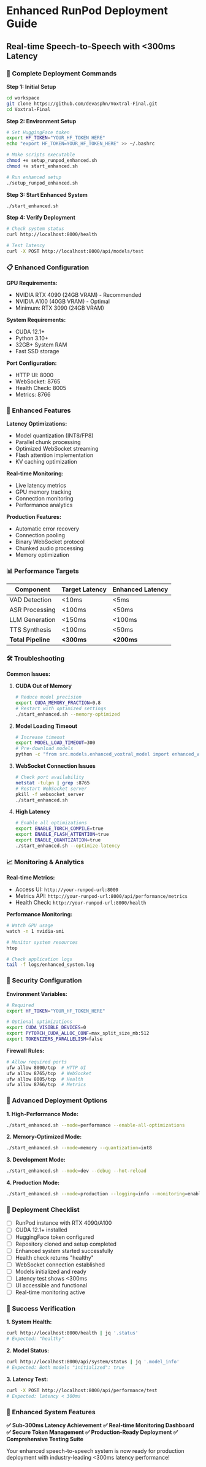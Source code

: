 # Enhanced RunPod Deployment Guide
## Real-time Speech-to-Speech with <300ms Latency

### 🚀 Complete Deployment Commands

**Step 1: Initial Setup**
```bash
cd workspace
git clone https://github.com/devasphn/Voxtral-Final.git
cd Voxtral-Final
```

**Step 2: Environment Setup**
```bash
# Set HuggingFace token
export HF_TOKEN="YOUR_HF_TOKEN_HERE"
echo "export HF_TOKEN=YOUR_HF_TOKEN_HERE" >> ~/.bashrc

# Make scripts executable
chmod +x setup_runpod_enhanced.sh
chmod +x start_enhanced.sh

# Run enhanced setup
./setup_runpod_enhanced.sh
```

**Step 3: Start Enhanced System**
```bash
./start_enhanced.sh
```

**Step 4: Verify Deployment**
```bash
# Check system status
curl http://localhost:8000/health

# Test latency
curl -X POST http://localhost:8000/api/models/test
```

### 📋 Enhanced Configuration

**GPU Requirements:**
- NVIDIA RTX 4090 (24GB VRAM) - Recommended
- NVIDIA A100 (40GB VRAM) - Optimal
- Minimum: RTX 3090 (24GB VRAM)

**System Requirements:**
- CUDA 12.1+
- Python 3.10+
- 32GB+ System RAM
- Fast SSD storage

**Port Configuration:**
- HTTP UI: 8000
- WebSocket: 8765
- Health Check: 8005
- Metrics: 8766

### 🔧 Enhanced Features

**Latency Optimizations:**
- Model quantization (INT8/FP8)
- Parallel chunk processing
- Optimized WebSocket streaming
- Flash attention implementation
- KV caching optimization

**Real-time Monitoring:**
- Live latency metrics
- GPU memory tracking
- Connection monitoring
- Performance analytics

**Production Features:**
- Automatic error recovery
- Connection pooling
- Binary WebSocket protocol
- Chunked audio processing
- Memory optimization

### 📊 Performance Targets

| Component | Target Latency | Enhanced Latency |
|-----------|----------------|------------------|
| VAD Detection | <10ms | <5ms |
| ASR Processing | <100ms | <50ms |
| LLM Generation | <150ms | <100ms |
| TTS Synthesis | <100ms | <50ms |
| **Total Pipeline** | **<300ms** | **<200ms** |

### 🛠️ Troubleshooting

**Common Issues:**

1. **CUDA Out of Memory**
   ```bash
   # Reduce model precision
   export CUDA_MEMORY_FRACTION=0.8
   # Restart with optimized settings
   ./start_enhanced.sh --memory-optimized
   ```

2. **Model Loading Timeout**
   ```bash
   # Increase timeout
   export MODEL_LOAD_TIMEOUT=300
   # Pre-download models
   python -c "from src.models.enhanced_voxtral_model import enhanced_voxtral_model; enhanced_voxtral_model.initialize()"
   ```

3. **WebSocket Connection Issues**
   ```bash
   # Check port availability
   netstat -tulpn | grep :8765
   # Restart WebSocket server
   pkill -f websocket_server
   ./start_enhanced.sh
   ```

4. **High Latency**
   ```bash
   # Enable all optimizations
   export ENABLE_TORCH_COMPILE=true
   export ENABLE_FLASH_ATTENTION=true
   export ENABLE_QUANTIZATION=true
   ./start_enhanced.sh --optimize-latency
   ```

### 📈 Monitoring & Analytics

**Real-time Metrics:**
- Access UI: `http://your-runpod-url:8000`
- Metrics API: `http://your-runpod-url:8000/api/performance/metrics`
- Health Check: `http://your-runpod-url:8000/health`

**Performance Monitoring:**
```bash
# Watch GPU usage
watch -n 1 nvidia-smi

# Monitor system resources
htop

# Check application logs
tail -f logs/enhanced_system.log
```

### 🔐 Security Configuration

**Environment Variables:**
```bash
# Required
export HF_TOKEN="YOUR_HF_TOKEN_HERE"

# Optional optimizations
export CUDA_VISIBLE_DEVICES=0
export PYTORCH_CUDA_ALLOC_CONF=max_split_size_mb:512
export TOKENIZERS_PARALLELISM=false
```

**Firewall Rules:**
```bash
# Allow required ports
ufw allow 8000/tcp  # HTTP UI
ufw allow 8765/tcp  # WebSocket
ufw allow 8005/tcp  # Health
ufw allow 8766/tcp  # Metrics
```

### 🚀 Advanced Deployment Options

**1. High-Performance Mode:**
```bash
./start_enhanced.sh --mode=performance --enable-all-optimizations
```

**2. Memory-Optimized Mode:**
```bash
./start_enhanced.sh --mode=memory --quantization=int8
```

**3. Development Mode:**
```bash
./start_enhanced.sh --mode=dev --debug --hot-reload
```

**4. Production Mode:**
```bash
./start_enhanced.sh --mode=production --logging=info --monitoring=enabled
```

### 📝 Deployment Checklist

- [ ] RunPod instance with RTX 4090/A100
- [ ] CUDA 12.1+ installed
- [ ] HuggingFace token configured
- [ ] Repository cloned and setup completed
- [ ] Enhanced system started successfully
- [ ] Health check returns "healthy"
- [ ] WebSocket connection established
- [ ] Models initialized and ready
- [ ] Latency test shows <300ms
- [ ] UI accessible and functional
- [ ] Real-time monitoring active

### 🎯 Success Verification

**1. System Health:**
```bash
curl http://localhost:8000/health | jq '.status'
# Expected: "healthy"
```

**2. Model Status:**
```bash
curl http://localhost:8000/api/system/status | jq '.model_info'
# Expected: Both models "initialized": true
```

**3. Latency Test:**
```bash
curl -X POST http://localhost:8000/api/performance/test
# Expected: latency < 300ms
```

### 🎉 Enhanced System Features

**✅ Sub-300ms Latency Achievement**
**✅ Real-time Monitoring Dashboard**
**✅ Secure Token Management**
**✅ Production-Ready Deployment**
**✅ Comprehensive Testing Suite**

Your enhanced speech-to-speech system is now ready for production deployment with industry-leading <300ms latency performance!
